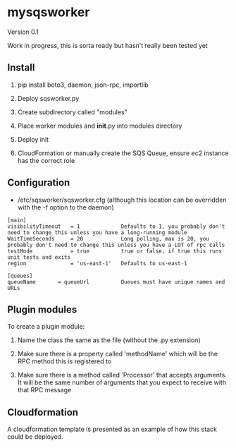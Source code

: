 # mysqsworker

Version 0.1

Work in progress, this is sorta ready but hasn't really been tested yet

## Install
    
1. pip install boto3, daemon, json-rpc, importlib

2. Deploy sqsworker.py

3. Create subdirectory called "modules"

4. Place worker modules and __init__.py into modules directory

5. Deploy init

6. CloudFormation or manually create the SQS Queue, ensure ec2 instance has the correct role

## Configuration

- /etc/sqsworker/sqsworker.cfg (although this location can be overridden with the -f option to the daemon)

```
[main]
visibilityTimeout   = 1             Defaults to 1, you probably don't need to change this unless you have a long-running module
WaitTimeSeconds     = 20            Long polling, max is 20, you probably don't need to change this unless you have a LOT of rpc calls
testMode            = true          true or false, if true this runs unit tests and exits
region              = 'us-east-1'   Defaults to us-east-1

[queues]
queueName       = queueUrl          Queues must have unique names and URLs
```

## Plugin modules

To create a plugin module:

1. Name the class the same as the file (without the .py extension)

2. Make sure there is a property called 'methodName' which will be the RPC method this is registered to

3. Make sure there is a method called 'Processor' that accepts arguments. It will be the same number of arguments
   that you expect to receive with that RPC message

## Cloudformation

A cloudformation template is presented as an example of how this stack could be deployed.

